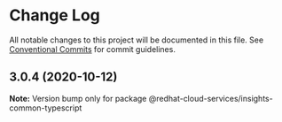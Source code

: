 # Change Log

All notable changes to this project will be documented in this file.
See [Conventional Commits](https://conventionalcommits.org) for commit guidelines.

## 3.0.4 (2020-10-12)

**Note:** Version bump only for package @redhat-cloud-services/insights-common-typescript
